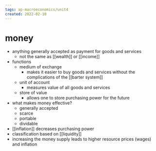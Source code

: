 ```yaml
---
tags: ap-macroeconomics/unit4 
created: 2022-02-10
---
```


# money

- anything generally accepted as payment for goods and services
	- not the same as [[wealth]] or [[income]]
- functions
	- medium of exchange
		- makes it easier to buy goods and services without the complications of the [[barter system]]
	- unit of account
		- measures value of all goods and services
	- store of value
		- allows one to store purchasing power for the future
- what makes money effective?
	- generally accepted
	- scarce
	- portable
	- dividable
- [[inflation]] decreases purchasing power
- classification based on [[liquidity]]
- increasing the money supply leads to higher resource prices (wages) and inflation 
